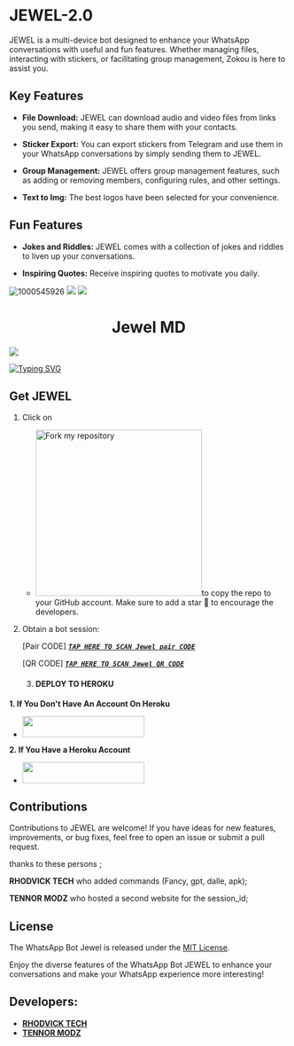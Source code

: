 # JEWEL-2.0



JEWEL is a multi-device bot designed to enhance your WhatsApp conversations with useful and fun features. Whether managing files, interacting with stickers, or facilitating group management, Zokou is here to assist you.

## Key Features

- **File Download:** JEWEL can download audio and video files from links you send, making it easy to share them with your contacts.

- **Sticker Export:** You can export stickers from Telegram and use them in your WhatsApp conversations by simply sending them to JEWEL.

- **Group Management:** JEWEL offers group management features, such as adding or removing members, configuring rules, and other settings.

- **Text to Img:** The best logos have been selected for your convenience.

## Fun Features

- **Jokes and Riddles:** JEWEL comes with a collection of jokes and riddles to liven up your conversations.

- **Inspiring Quotes:** Receive inspiring quotes to motivate you daily.

![1000545926](https://telegra.ph/file/d751fedddd7979aecd7a2.jpg)
<a><img src='https://i.imgur.com/LyHic3i.gif'/></a>
<a><img src='https://i.imgur.com/LyHic3i.gif'/></a>
 <h1 align="center">Jewel MD </h1>


<a><img src='https://i.imgur.com/LyHic3i.gif'/></a>

<a href="https://git.io/typing-svg"><img src="https://readme-typing-svg.demolab.com?font=Black+Ops+One&size=50&pause=1000&color=1BAFBAFF&center=true&width=910&height=100&lines=THANKS FOR CHOOSING +Jewel-MD;MULTI+DEVICE+WHATSAPP+BOT;CREATED+BY+GIDDY+TENNOR and Rhodvick+Tech;RELEASED+6.8.2024" alt="Typing SVG" /></a>


## Get JEWEL

1. Click on
  
    - <a href="https://GitHub.com/Tennormodz/Jewel-bot/fork"><img src="https://img.shields.io/badge/Fork%20My%20Repository-blue" alt="Fork my repository" width="300"></a>to copy the repo to your GitHub account. Make sure to add a star 🌟 to encourage the developers.

2. Obtain a bot session: 

   [Pair CODE]  ***[`TAP HERE TO SCAN Jewel pair CODE`](https://jewelpair-16bde1cc0bdf.herokuapp.com/pair)***
   
    [QR CODE]  ***[`TAP HERE TO SCAN Jewel QR CODE`](https://ibrahim-tech-qr-1-2-1.onrender.com/)***
   



    3. #### DEPLOY TO HEROKU 
**1. If You Don't Have An Account On Heroku**

- <a align="center"><a href="https://signup.heroku.com">
 <img src="https://img.shields.io/badge/Create%20Account%20Now-blue?style=for-the-badge&logo=heroku" width="220" height="38.45"/></a></p>
 
**2. If You Have a Heroku Account**
  - <a align="center"><a href="https://dashboard.heroku.com/new?button-url=https://github.com/Tennormodz/Jewel-Bot&template=https://github.com/Tennormodz/Jewel-Bot.git"> <img src="https://img.shields.io/badge/DEPLOY%20NOW-blue?style=for-the-badge&logo=heroku" width="220" height="38.45"/></a></p>

## Contributions

Contributions to JEWEL are welcome! If you have ideas for new features, improvements, or bug fixes, feel free to open an issue or submit a pull request. <br>

   thanks to these persons ;

   **RHODVICK TECH** who added commands (Fancy, gpt, dalle, apk); <br>

   **TENNOR MODZ** who hosted a second website for the session_id;

## License

The WhatsApp Bot Jewel is released under the [MIT License](https://opensource.org/licenses/MIT).

Enjoy the diverse features of the WhatsApp Bot JEWEL to enhance your conversations and make your WhatsApp experience more interesting!

## Developers:

- [**RHODVICK TECH**](https://github.com/Rhodvick)
- [**TENNOR MODZ**](https://github.com/Tennormodz)

